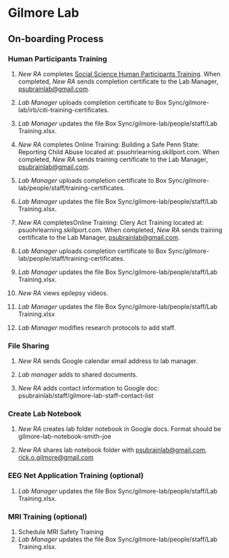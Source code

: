 # Gilmore Lab #

## On-boarding Process ##

### Human Participants Training ###

1. *New RA* completes [Social Science Human Participants Training](http://www.research.psu.edu/training/irb-basic-training). When completed, *New RA* sends completion certificate to the Lab Manager, psubrainlab@gmail.com.

2. *Lab Manager* uploads completion certificate to Box Sync/gilmore-lab/irb/citi-training-certificates.

3. *Lab Manager* updates the file Box Sync/gilmore-lab/people/staff/Lab Training.xlsx.

4. *New RA* completes Online Training: Building a Safe Penn State: Reporting Child Abuse located at: psuohrlearning.skillport.com. When completed, *New RA* sends training certificate to the Lab Manager, psubrainlab@gmail.com.

5. *Lab Manager* uploads completion certificate to Box Sync/gilmore-lab/people/staff/training-certificates.

6. *Lab Manager* updates the file Box Sync/gilmore-lab/people/staff/Lab Training.xlsx.

7. *New RA* completesOnline Training: Clery Act Training located at: psuohrlearning.skillport.com. When completed, *New RA* sends training certificate to the Lab Manager, psubrainlab@gmail.com.

8. *Lab Manager* uploads completion certificate to Box Sync/gilmore-lab/people/staff/training-certificates.

9. *Lab Manager* updates the file Box Sync/gilmore-lab/people/staff/Lab Training.xlsx.

10. *New RA* views epilepsy videos.

11. *Lab Manager* updates the file Box Sync/gilmore-lab/people/staff/Lab Training.xlsx

12. *Lab Manager* modifies research protocols to add staff.

### File Sharing ###

1. *New RA* sends Google calendar email address to lab manager.

2. *Lab manager* adds to shared documents. 

3. *New RA* adds contact information to Google doc: psubrainlab/staff/gilmore-lab-staff-contact-list

### Create Lab Notebook ###

1. *New RA* creates lab folder notebook in Google docs. Format should be gilmore-lab-notebook-smith-joe

2. *New RA* shares lab notebook folder with psubrainlab@gmail.com, rick.o.gilmore@gmail.com

### EEG Net Application Training (optional) ###
1. *Lab Manager* updates the file Box Sync/gilmore-lab/people/staff/Lab Training.xlsx.

### MRI Training (optional) ###

1. Schedule MRI Safety Training
2. *Lab Manager* updates the file Box Sync/gilmore-lab/people/staff/Lab Training.xlsx.
